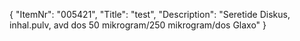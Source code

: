 {
  "ItemNr": "005421",
  "Title": "test",
  "Description": "Seretide Diskus, inhal.pulv, avd dos 50 mikrogram/250 mikrogram/dos Glaxo"
}